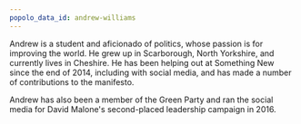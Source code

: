 ```yaml
---
popolo_data_id: andrew-williams
---
```


Andrew is a student and aficionado of politics, whose passion is for improving the world. He grew up in Scarborough, North Yorkshire, and currently lives in Cheshire. He has been helping out at Something New since the end of 2014, including with social media, and has made a number of contributions to the manifesto.

Andrew has also been a member of the Green Party and ran the social media for David Malone's second-placed leadership campaign in 2016.